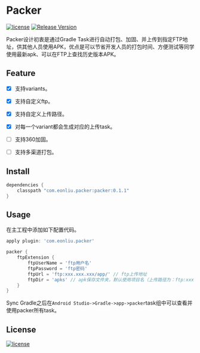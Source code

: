# Packer

[![license](http://img.shields.io/badge/license-MIT-brightgreen.svg?style=flat)](https://github.com/eonliu/packer/blob/master/LICENSE)
[![Release Version](https://img.shields.io/badge/release-0.1.2-red.svg)](https://github.com/eonliu/packer/releases)

Packer设计初衷是通过Gradle Task进行自动打包、加固、并上传到指定FTP地址，供其他人员使用APK，优点是可以节省开发人员的打包时间、方便测试等同学使用最新apk、可以在FTP上查找历史版本APK。

## Feature



- [x] 支持variants。

- [x] 支持自定义ftp。

- [x] 支持自定义上传路径。

- [x] 对每一个variant都会生成对应的上传task。

- [ ] 支持360加固。

- [ ] 支持多渠道打包。

## Install

```groovy
dependencies {
    classpath "com.eonliu.packer:packer:0.1.1"
}
```

## Usage
在主工程中添加如下配置代码。

```groovy
apply plugin: 'com.eonliu.packer'

packer {
    ftpExtension {
        ftpUserName = 'ftp用户名'
        ftpPassword = 'ftp密码'
        ftpUrl = 'ftp:xxx.xxx.xxx/app/' // ftp上传地址
        ftpDir = 'apks' // apk保存文件夹，默认使用项目名（上传路径为：ftp:xxx.xxx.xxx/app/apks)
    }
}
```

Sync Gradle之后在`Android Studio->Gradle->app->packer`task组中可以查看并使用packer所有task。

## License

[![license](http://img.shields.io/badge/license-MIT-brightgreen.svg?style=flat)](https://github.com/eonliu/packer/blob/master/LICENSE)
